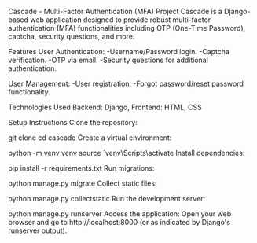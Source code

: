 Cascade - Multi-Factor Authentication (MFA) Project
Cascade is a Django-based web application designed to provide robust multi-factor authentication (MFA) functionalities including OTP (One-Time Password), captcha, security questions, and more.

Features
User Authentication: -Username/Password login. -Captcha verification. -OTP via email. -Security questions for additional authentication.

User Management: -User registration. -Forgot password/reset password functionality.

Technologies Used Backend: Django, Frontend: HTML, CSS

Setup Instructions
Clone the repository:

git clone <repository-url>
cd cascade
Create a virtual environment:

python -m venv venv
source `venv\Scripts\activate
Install dependencies:

pip install -r requirements.txt
Run migrations:

python manage.py migrate
Collect static files:

python manage.py collectstatic
Run the development server:

python manage.py runserver
Access the application: Open your web browser and go to http://localhost:8000 (or as indicated by Django's runserver output).
